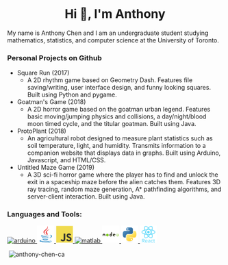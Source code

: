 <h1 align="center">Hi 👋, I'm Anthony</h1>
My name is Anthony Chen and I am an undergraduate student studying mathematics, statistics, and computer science at the University of Toronto.


<h3 align="left">Personal Projects on Github</h3>

- Square Run (2017)
  - A 2D rhythm game based on Geometry Dash. Features file saving/writing, user interface design, and funny looking squares. Built using Python and pygame.
- Goatman's Game (2018)
  - A 2D horror game based on the goatman urban legend. Features basic moving/jumping physics and collisions, a day/night/blood moon timed cycle, and the titular goatman. Built using Java.
- ProtoPlant (2018)
  - An agricultural robot designed to measure plant statistics such as soil temperature, light, and humidity. Transmits information to a companion website that displays data in graphs. Built using Arduino, Javascript, and HTML/CSS.
- Untitled Maze Game (2019)
  - A 3D sci-fi horror game where the player has to find and unlock the exit in a spaceship maze before the alien catches them. Features 3D ray tracing, random maze generation, A* pathfinding algorithms, and server-client interaction. Built using Java.

<!--
**anthony-chen-ca/anthony-chen-ca** is a ✨ _special_ ✨ repository because its `README.md` (this file) appears on your GitHub profile.

Here are some ideas to get you started:

- 🔭 I’m currently working on ...
- 🌱 I’m currently learning ...
- 👯 I’m looking to collaborate on ...
- 🤔 I’m looking for help with ...
- 💬 Ask me about ...
- 📫 How to reach me: ...
- 😄 Pronouns: ...
- ⚡ Fun fact: ...
-->

<h3 align="left">Languages and Tools:</h3>
<p align="left"> <a href="https://www.arduino.cc/" target="_blank" rel="noreferrer"> <img src="https://cdn.worldvectorlogo.com/logos/arduino-1.svg" alt="arduino" width="40" height="40"/> </a> <a href="https://www.java.com" target="_blank" rel="noreferrer"> <img src="https://raw.githubusercontent.com/devicons/devicon/master/icons/java/java-original.svg" alt="java" width="40" height="40"/> </a> <a href="https://developer.mozilla.org/en-US/docs/Web/JavaScript" target="_blank" rel="noreferrer"> <img src="https://raw.githubusercontent.com/devicons/devicon/master/icons/javascript/javascript-original.svg" alt="javascript" width="40" height="40"/> </a> <a href="https://www.mathworks.com/" target="_blank" rel="noreferrer"> <img src="https://upload.wikimedia.org/wikipedia/commons/2/21/Matlab_Logo.png" alt="matlab" width="40" height="40"/> </a> <a href="https://nodejs.org" target="_blank" rel="noreferrer"> <img src="https://raw.githubusercontent.com/devicons/devicon/master/icons/nodejs/nodejs-original-wordmark.svg" alt="nodejs" width="40" height="40"/> </a> <a href="https://www.python.org" target="_blank" rel="noreferrer"> <img src="https://raw.githubusercontent.com/devicons/devicon/master/icons/python/python-original.svg" alt="python" width="40" height="40"/> </a> <a href="https://reactjs.org/" target="_blank" rel="noreferrer"> <img src="https://raw.githubusercontent.com/devicons/devicon/master/icons/react/react-original-wordmark.svg" alt="react" width="40" height="40"/> </a> </p>

<p>&nbsp;<img align="center" src="https://github-readme-stats.vercel.app/api?username=anthony-chen-ca&show_icons=true&locale=en" alt="anthony-chen-ca" /></p>
